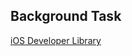 ## Background Task

[iOS Developer Library](https://developer.apple.com/library/ios/documentation/iPhone/Conceptual/iPhoneOSProgrammingGuide/BackgroundExecution/BackgroundExecution.html)


